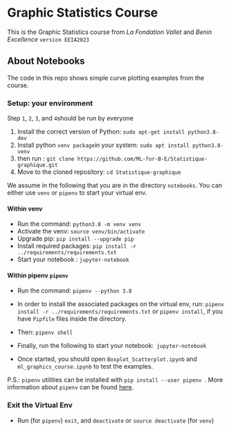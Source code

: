 # Graphic Statistics Course

This is the Graphic Statistics course from _La Fondation Vallet_ and _Benin Excellence_ `version EEIA2023`

## About Notebooks

The code in this repo shows simple curve plotting examples from the course. 

### Setup:  your environment 
 Step `1`, `2`, `3`, and `4`should be run by everyone

1. Install the correct version of Python: ```sudo apt-get install python3.8-dev```
2. Install python ``venv package``in your system: ```sudo apt install python3.8-venv```
3. then run : ```git clone https://github.com/ML-for-B-E/Statistique-graphique.git```
4. Move to the cloned repository:   ```cd Statistique-graphique```

We assume in the following that you are in the directory ``notebooks``. You can either use `venv` or `pipenv` to start your virtual env.

#### Within venv

- Run the command: ```python3.8 -m venv venv```
- Activate the venv: ```source venv/bin/activate```
- Upgrade pip: ```pip install --upgrade pip```
- Install required packages: ```pip install -r ../requirements/requirements.txt```
- Start your notebook : ```jupyter-notebook```

#### Within pipenv ``pipenv``

- Run the command: ```pipenv --python 3.8```

- In order to install the associated packages on the virtual env, run: ```pipenv install -r ../requirements/requirements.txt``` or ```pipenv install```, if you have `Pipfile` files inside the directory.

- Then: ```pipenv shell```

- Finally, run the following to start your notebook:``` jupyter-notebook```


- Once started, you should open ``Boxplot_Scatterplot.ipynb`` and ``ml_graphics_course.ipynb`` to test the examples.

P.S.: ``pipenv`` utilities can be installed with ```pip install --user pipenv ```. More information about ``pipenv`` can be found [here](https://pipenv.pypa.io/en/latest/).

### Exit the Virtual Env
- Run (for ```pipenv```) ``exit``, and ``deactivate`` or ``source deactivate`` (for ``venv``)